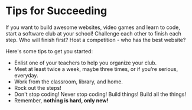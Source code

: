 # Tips for Succeeding

If you want to build awesome websites, video games and learn to code, start a software club at your school! Challenge each other to finish each step. Who will finish first? Host a competition - who has the best website?

Here's some tips to get you started:

* Enlist one of your teachers to help you organize your club.
* Meet at least twice a week, maybe three times, or if you're serious, everyday.
* Work from the classroom, library, and home.
* Rock out the steps!
* Don't stop coding! Never stop coding! Build things! Build all the things!
* Remember, **nothing is hard, only new!**